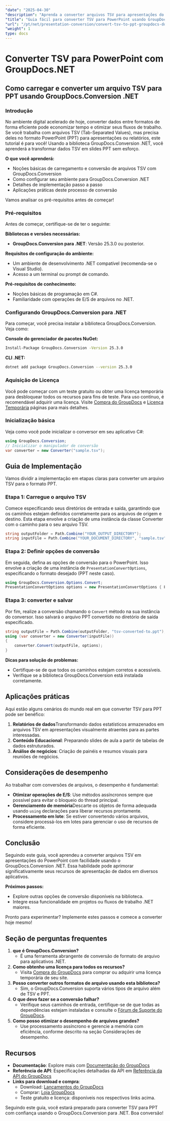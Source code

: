 ```yaml
---
"date": "2025-04-30"
"description": "Aprenda a converter arquivos TSV para apresentações do PowerPoint usando o GroupDocs.Conversion .NET. Este guia passo a passo aborda configuração, implementação e aplicações práticas."
"title": "Guia fácil para converter TSV para PowerPoint usando GroupDocs.Conversion .NET"
"url": "/pt/net/presentation-conversion/convert-tsv-to-ppt-groupdocs-dotnet/"
"weight": 1
type: docs
---
```

# Converter TSV para PowerPoint com GroupDocs.NET
## Como carregar e converter um arquivo TSV para PPT usando GroupDocs.Conversion .NET

### Introdução
No ambiente digital acelerado de hoje, converter dados entre formatos de forma eficiente pode economizar tempo e otimizar seus fluxos de trabalho. Se você trabalha com arquivos TSV (Tab-Separated Values), mas precisa deles no formato PowerPoint (PPT) para apresentações ou relatórios, este tutorial é para você! Usando a biblioteca GroupDocs.Conversion .NET, você aprenderá a transformar dados TSV em slides PPT sem esforço.

**O que você aprenderá:**
- Noções básicas de carregamento e conversão de arquivos TSV com GroupDocs.Conversion
- Como configurar seu ambiente para GroupDocs.Conversion .NET
- Detalhes de implementação passo a passo
- Aplicações práticas deste processo de conversão

Vamos analisar os pré-requisitos antes de começar!

### Pré-requisitos
Antes de começar, certifique-se de ter o seguinte:

**Bibliotecas e versões necessárias:**
- **GroupDocs.Conversion para .NET**: Versão 25.3.0 ou posterior.

**Requisitos de configuração do ambiente:**
- Um ambiente de desenvolvimento .NET compatível (recomenda-se o Visual Studio).
- Acesso a um terminal ou prompt de comando.

**Pré-requisitos de conhecimento:**
- Noções básicas de programação em C#.
- Familiaridade com operações de E/S de arquivos no .NET.

### Configurando GroupDocs.Conversion para .NET
Para começar, você precisa instalar a biblioteca GroupDocs.Conversion. Veja como:

**Console do gerenciador de pacotes NuGet:**
```bash
Install-Package GroupDocs.Conversion -Version 25.3.0
```

**CLI .NET:**
```bash
dotnet add package GroupDocs.Conversion --version 25.3.0
```

### Aquisição de Licença
Você pode começar com um teste gratuito ou obter uma licença temporária para desbloquear todos os recursos para fins de teste. Para uso contínuo, é recomendável adquirir uma licença. Visite [Compra do GroupDocs](https://purchase.groupdocs.com/buy) e [Licença Temporária](https://purchase.groupdocs.com/temporary-license/) páginas para mais detalhes.

### Inicialização básica
Veja como você pode inicializar o conversor em seu aplicativo C#:
```csharp
using GroupDocs.Conversion;
// Inicializar o manipulador de conversão
var converter = new Converter("sample.tsv");
```

## Guia de Implementação
Vamos dividir a implementação em etapas claras para converter um arquivo TSV para o formato PPT.

### Etapa 1: Carregue o arquivo TSV
Comece especificando seus diretórios de entrada e saída, garantindo que os caminhos estejam definidos corretamente para os arquivos de origem e destino. Esta etapa envolve a criação de uma instância da classe Converter com o caminho para o seu arquivo TSV.
```csharp
string outputFolder = Path.Combine("YOUR_OUTPUT_DIRECTORY");
string inputFile = Path.Combine("YOUR_DOCUMENT_DIRECTORY", "sample.tsv");
```

### Etapa 2: Definir opções de conversão
Em seguida, defina as opções de conversão para o PowerPoint. Isso envolve a criação de uma instância de `PresentationConvertOptions`, especificando o formato desejado (PPT neste caso).
```csharp
using GroupDocs.Conversion.Options.Convert;
PresentationConvertOptions options = new PresentationConvertOptions { Format = PresentationFileType.Ppt };
```

### Etapa 3: converter e salvar
Por fim, realize a conversão chamando o `Convert` método na sua instância do conversor. Isso salvará o arquivo PPT convertido no diretório de saída especificado.
```csharp
string outputFile = Path.Combine(outputFolder, "tsv-converted-to.ppt");
using (var converter = new Converter(inputFile))
{
    converter.Convert(outputFile, options);
}
```
**Dicas para solução de problemas:**
- Certifique-se de que todos os caminhos estejam corretos e acessíveis.
- Verifique se a biblioteca GroupDocs.Conversion está instalada corretamente.

## Aplicações práticas
Aqui estão alguns cenários do mundo real em que converter TSV para PPT pode ser benéfico:
1. **Relatórios de dados**Transformando dados estatísticos armazenados em arquivos TSV em apresentações visualmente atraentes para as partes interessadas.
2. **Conteúdo Educacional**: Preparando slides de aula a partir de tabelas de dados estruturados.
3. **Análise de negócios**: Criação de painéis e resumos visuais para reuniões de negócios.

## Considerações de desempenho
Ao trabalhar com conversões de arquivos, o desempenho é fundamental:
- **Otimizar operações de E/S**: Use métodos assíncronos sempre que possível para evitar o bloqueio do thread principal.
- **Gerenciamento de memória**Descarte os objetos de forma adequada usando `using` declarações para liberar recursos prontamente.
- **Processamento em lote**: Se estiver convertendo vários arquivos, considere processá-los em lotes para gerenciar o uso de recursos de forma eficiente.

## Conclusão
Seguindo este guia, você aprendeu a converter arquivos TSV em apresentações do PowerPoint com facilidade usando o GroupDocs.Conversion .NET. Essa habilidade pode aprimorar significativamente seus recursos de apresentação de dados em diversos aplicativos.

**Próximos passos:**
- Explore outras opções de conversão disponíveis na biblioteca.
- Integre essa funcionalidade em projetos ou fluxos de trabalho .NET maiores.

Pronto para experimentar? Implemente estes passos e comece a converter hoje mesmo!

## Seção de perguntas frequentes
1. **que é GroupDocs.Conversion?**
   - É uma ferramenta abrangente de conversão de formato de arquivo para aplicativos .NET.
2. **Como obtenho uma licença para todos os recursos?**
   - Visita [Compra do GroupDocs](https://purchase.groupdocs.com/buy) para comprar ou adquirir uma licença temporária de seu site.
3. **Posso converter outros formatos de arquivo usando esta biblioteca?**
   - Sim, o GroupDocs.Conversion suporta vários tipos de arquivo além de TSV e PPT.
4. **O que devo fazer se a conversão falhar?**
   - Verifique seus caminhos de entrada, certifique-se de que todas as dependências estejam instaladas e consulte o [Fórum de Suporte do GroupDocs](https://forum.groupdocs.com/c/conversion/10).
5. **Como posso otimizar o desempenho de arquivos grandes?**
   - Use processamento assíncrono e gerencie a memória com eficiência, conforme descrito na seção Considerações de desempenho.

## Recursos
- **Documentação**: Explore mais com [Documentação do GroupDocs](https://docs.groupdocs.com/conversion/net/)
- **Referência de API**: Especificações detalhadas da API em [Referência da API do GroupDocs](https://reference.groupdocs.com/conversion/net/)
- **Links para download e compra**:
  - Download: [Lançamentos do GroupDocs](https://releases.groupdocs.com/conversion/net/)
  - Comprar: [Loja GroupDocs](https://purchase.groupdocs.com/buy)
  - Teste gratuito e licença: disponíveis nos respectivos links acima.

Seguindo este guia, você estará preparado para converter TSV para PPT com confiança usando o GroupDocs.Conversion para .NET. Boa conversão!
